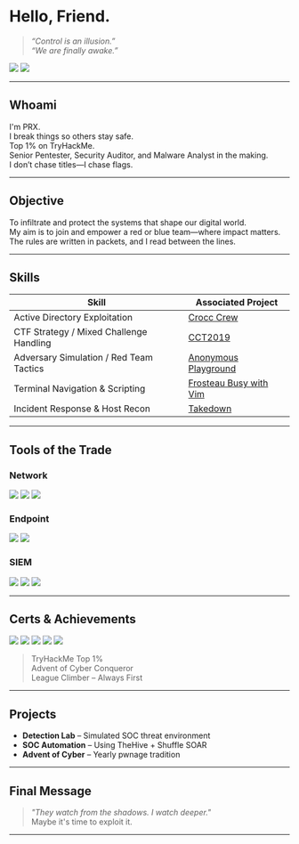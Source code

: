 # Hello, Friend.

> _“Control is an illusion.”_  
> _“We are finally awake.”_

<a href="https://tryhackme.com/p/PRX"><img src="https://img.shields.io/badge/-TryHackMe_PROFILE%25-darkred?&style=for-the-badge&logo=TryHackMe&logoColor=white" /></a>
<a href="https://linkedin.com"><img src="https://img.shields.io/badge/-LinkedIn-0072b1?&style=for-the-badge&logo=linkedin&logoColor=white" /></a>

---

## Whoami
I'm PRX.  
I break things so others stay safe.  
Top 1% on TryHackMe.  
Senior Pentester, Security Auditor, and Malware Analyst in the making.  
I don’t chase titles—I chase flags.  

---

## Objective
To infiltrate and protect the systems that shape our digital world.  
My aim is to join and empower a red or blue team—where impact matters.  
The rules are written in packets, and I read between the lines.

---

## Skills

| Skill                                         | Associated Project            |
|-----------------------------------------------|-------------------------------|
| Active Directory Exploitation                    | [Crocc Crew](https://tryhackme.com/room/crocccrew) |
| CTF Strategy / Mixed Challenge Handling          | [CCT2019](https://tryhackme.com/room/cct2019) |
| Adversary Simulation / Red Team Tactics          | [Anonymous Playground](https://tryhackme.com/room/anonymousplayground) |
| Terminal Navigation & Scripting                  | [Frosteau Busy with Vim](https://tryhackme.com/room/busyvimfrosteau) |
| Incident Response & Host Recon                   | [Takedown](https://tryhackme.com/room/takedown) |

---

## Tools of the Trade

### Network
<div>
  <img src="https://img.shields.io/badge/-Wireshark-1679A7?&style=for-the-badge&logo=Wireshark&logoColor=white" />
  <img src="https://img.shields.io/badge/-Suricata-EF3B2D?&style=for-the-badge&logo=Suricata&logoColor=white" />
  <img src="https://img.shields.io/badge/-Zeek-777BB4?&style=for-the-badge&logo=Zeek&logoColor=white" />
</div>

### Endpoint
<div>
  <img src="https://img.shields.io/badge/-Microsoft_Defender_for_Endpoint-00A4EF?&style=for-the-badge&logo=Microsoft&logoColor=white" />
  <img src="https://img.shields.io/badge/-Velociraptor-4B275F?&style=for-the-badge&logo=Velociraptor&logoColor=white" />
</div>

### SIEM
<div>
  <img src="https://img.shields.io/badge/-Microsoft_Sentinel-0078D4?&style=for-the-badge&logo=Microsoft&logoColor=white" />
  <img src="https://img.shields.io/badge/-Splunk-000000?&style=for-the-badge&logo=Splunk&logoColor=white" />
  <img src="https://img.shields.io/badge/-Elastic-005571?&style=for-the-badge&logo=Elastic&logoColor=white" />
</div>

---

## Certs & Achievements

<div>
  <img src="https://img.shields.io/badge/-Security%2B-FF0000?&style=for-the-badge&logo=CompTIA&logoColor=white" />
  <img src="https://img.shields.io/badge/-Network%2B-007ACC?&style=for-the-badge&logo=CompTIA&logoColor=white" />
  <img src="https://img.shields.io/badge/-A%2B-4D4D4D?&style=for-the-badge&logo=CompTIA&logoColor=white" />
  <img src="https://img.shields.io/badge/-CDSA-006400?&style=for-the-badge&logoColor=white" />
  <img src="https://img.shields.io/badge/-CCD-000080?&style=for-the-badge&logoColor=white" />
</div>

> TryHackMe Top 1%  
> Advent of Cyber Conqueror  
> League Climber – Always First

---

## Projects

- **Detection Lab** – Simulated SOC threat environment  
- **SOC Automation** – Using TheHive + Shuffle SOAR  
- **Advent of Cyber** – Yearly pwnage tradition

---

## Final Message

> _"They watch from the shadows. I watch deeper."_   
> Maybe it's time to exploit it.

---

